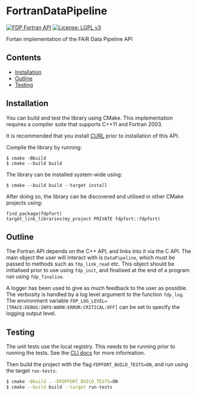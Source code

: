 # FortranDataPipeline

[![FDP Fortran API](https://github.com/FAIRDataPipeline/FortranDataPipeline/actions/workflows/test.yaml/badge.svg)](https://github.com/FAIRDataPipeline/cppDataPipeline/actions/workflows/test.yaml)
[![License: LGPL v3](https://img.shields.io/badge/License-LGPL_v3-blue.svg)](https://www.gnu.org/licenses/lgpl-3.0)

Fortan implementation of the FAIR Data Pipeline API


## Contents
  - [Installation](#installation)
  - [Outline](#outline)
  - [Testing](#testing)

## Installation

You can build and test the library using CMake. This implementation requires a compiler
suite that supports C++11 and Fortran 2003.

It is recommended that you install [CURL](https://curl.se/libcurl/) prior to
installation of this API.

Compile the library by running:

```
$ cmake -Bbuild
$ cmake --build build
```

The library can be installed system-wide using:

```
$ cmake --build build --target install
```

After doing so, the library can be discovered and utilised in other CMake projects
using:

```
find_package(fdpfort)
target_link_libraries(my_project PRIVATE fdpfort::fdpfort)
```

## Outline

The Fortran API depends on the C++ API, and links into it via the C API. The main
object the user will interact with is `DataPipeline`, which must be passed to
methods such as `fdp_link_read` etc. This object should be initialised prior to use
using `fdp_init`, and finalised at the end of a program run using `fdp_finalise`.

A logger has been used to give as much feedback to the user as possible. The verbosity
is handled by a log level argument to the function `fdp_log`. The environment variable
`FDP_LOG_LEVEL=[TRACE:DEBUG:INFO:WARN:ERROR:CRITICAL:OFF]` can be set to specify the
logging output level.

## Testing

The unit tests use the local registry. This needs to be running prior to running the
tests. See the [CLI docs](https://github.com/FAIRDataPipeline/FAIR-CLI#registry) for
more information.

Then build the project with the flag `FDPFORT_BUILD_TESTS=ON`, and run using the
target `run-tests`:

```bash
$ cmake -Bbuild . -DFDPFORT_BUILD_TESTS=ON
$ cmake --build build --target run-tests
```
